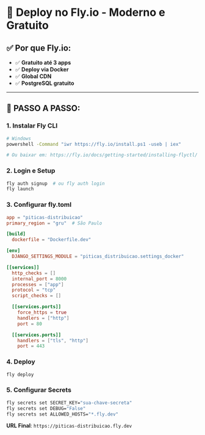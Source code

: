 # 🚁 Deploy no Fly.io - Moderno e Gratuito

## ✅ **Por que Fly.io:**
- ✅ **Gratuito até 3 apps**
- ✅ **Deploy via Docker**
- ✅ **Global CDN**
- ✅ **PostgreSQL gratuito**

---

## 🚀 **PASSO A PASSO:**

### **1. Instalar Fly CLI**
```bash
# Windows
powershell -Command "iwr https://fly.io/install.ps1 -useb | iex"

# Ou baixar em: https://fly.io/docs/getting-started/installing-flyctl/
```

### **2. Login e Setup**
```bash
fly auth signup  # ou fly auth login
fly launch
```

### **3. Configurar fly.toml**
```toml
app = "piticas-distribuicao"
primary_region = "gru"  # São Paulo

[build]
  dockerfile = "Dockerfile.dev"

[env]
  DJANGO_SETTINGS_MODULE = "piticas_distribuicao.settings_docker"

[[services]]
  http_checks = []
  internal_port = 8000
  processes = ["app"]
  protocol = "tcp"
  script_checks = []

  [[services.ports]]
    force_https = true
    handlers = ["http"]
    port = 80

  [[services.ports]]
    handlers = ["tls", "http"]
    port = 443
```

### **4. Deploy**
```bash
fly deploy
```

### **5. Configurar Secrets**
```bash
fly secrets set SECRET_KEY="sua-chave-secreta"
fly secrets set DEBUG="False"
fly secrets set ALLOWED_HOSTS="*.fly.dev"
```

**URL Final**: `https://piticas-distribuicao.fly.dev`
